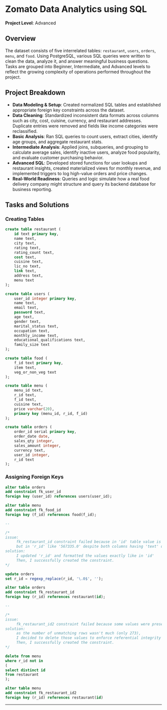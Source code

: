 # Zomato Data Analytics using SQL  
**Project Level**: Advanced

## Overview  
The dataset consists of five interrelated tables: `restaurant`, `users`, `orders`, `menu`, and `food`. Using PostgreSQL, various SQL queries were written to clean the data, analyze it, and answer meaningful business questions. Tasks are grouped into Beginner, Intermediate, and Advanced levels to reflect the growing complexity of operations performed throughout the project.

## Project Breakdown

- **Data Modeling & Setup**: Created normalized SQL tables and established appropriate foreign key constraints across the dataset.
- **Data Cleaning**: Standardized inconsistent data formats across columns such as city, cost, cuisine, currency, and restaurant addresses. Duplicate entries were removed and fields like income categories were reclassified.
- **Basic Analysis**: Ran SQL queries to count users, extract cities, identify age groups, and aggregate restaurant stats.
- **Intermediate Analysis**: Applied joins, subqueries, and grouping to calculate average sales, identify inactive users, analyze food popularity, and evaluate customer purchasing behavior.
- **Advanced SQL**: Developed stored functions for user lookups and restaurant insights, created materialized views for monthly revenue, and implemented triggers to log high-value orders and price changes.
- **Real-World Readiness**: Queries and logic simulate how a real food delivery company might structure and query its backend database for business reporting.

## Tasks and Solutions

### Creating Tables
```sql
create table restaurant (
    id text primary key,
    name text,
    city text,
    rating text,
    rating_count text,
    cost text,
    cuisine text,
    lic_no text,
    link text,
    address text,
    menu text
);

create table users (
    user_id integer primary key,
    name text,
    email text,
    password text,
    age text,
    gender text,
    marital_status text,
    occupation text,
    monthly_income text,
    educational_qualifications text,
    family_size text
);

create table food (
    f_id text primary key,
    item text,
    veg_or_non_veg text
);

create table menu (
    menu_id text,
    r_id text,
    f_id text,
    cuisine text,
    price varchar(20),
	primary key (menu_id, r_id, f_id)
);

create table orders (
    order_id serial primary key,
    order_date date,
    sales_qty integer,
    sales_amount integer,
    currency text,
    user_id integer,
    r_id text
);
```

### Assigning Foreign Keys
```sql
alter table orders
add constraint fk_user_id
foreign key (user_id) references users(user_id);

alter table menu
add constraint fk_food_id
foreign key (f_id) references food(f_id);

--

/* 
issue: 
	 fk_restaurant_id constraint failed because in 'id' table value is formatted like '567335',
	 but in 'r_id' like '567335.0' despite both columns having 'text' data type.
solution: 
     I updated 'r_id' and formatted the values exactly like in 'id'
	 Then, I successfully created the constraint.
*/

update orders
set r_id = regexp_replace(r_id, '\.0$', '');

alter table orders
add constraint fk_restaurant_id
foreign key (r_id) references restaurant(id);

--

/*
issue:
	 fk_restaurant_id2 constraint failed because some values were present in r_id but not in id
solution:
	 as the number of unmatching rows wasn't much (only 273),
	 I decided to delete those values to enforce referential integrity
     Then, I successfully created the constraint.
*/

delete from menu
where r_id not in 
(
select distinct id
from restaurant
);

alter table menu
add constraint fk_restaurant_id2
foreign key (r_id) references restaurant(id)
```
---

